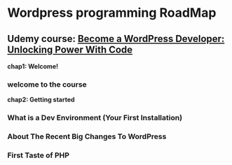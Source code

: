 # Wordpress programming RoadMap

## Udemy course: [Become a WordPress Developer: Unlocking Power With Code](https://www.udemy.com/course/become-a-wordpress-developer-php-javascript/)

**chap1: Welcome!**
### welcome to the course

**chap2: Getting started**
### What is a Dev Environment (Your First Installation)
### About The Recent Big Changes To WordPress
### First Taste of PHP